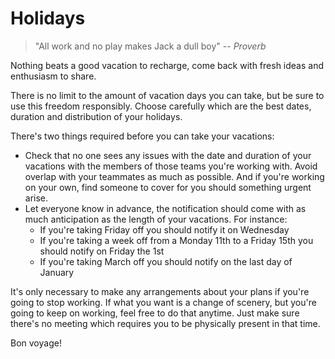 # Holidays

> "All work and no play makes Jack a dull boy"
> -- <cite>Proverb</cite>

Nothing beats a good vacation to recharge, come back with fresh ideas and enthusiasm to share.

There is no limit to the amount of vacation days you can take, but be sure to use this freedom responsibly. Choose carefully which are the best dates, duration and distribution of your holidays.

There's two things required before you can take your vacations:
  * Check that no one sees any issues with the date and duration of your vacations with the members of those teams you're working with. Avoid overlap with your teammates as much as possible. And if you're working on your own, find someone to cover for you should something urgent arise.
  * Let everyone know in advance, the notification should come with as much anticipation as the length of your vacations. For instance:
    * If you're taking Friday off you should notify it on Wednesday
    * If you're taking a week off from a Monday 11th to a Friday 15th you should notify on Friday the 1st
    * If you're taking March off you should notify on the last day of January

It's only necessary to make any arrangements about your plans if you're going to stop working. If what you want is a change of scenery, but you're going to keep on working, feel free to do that anytime. Just make sure there's no meeting which requires you to be physically present in that time.

Bon voyage!
